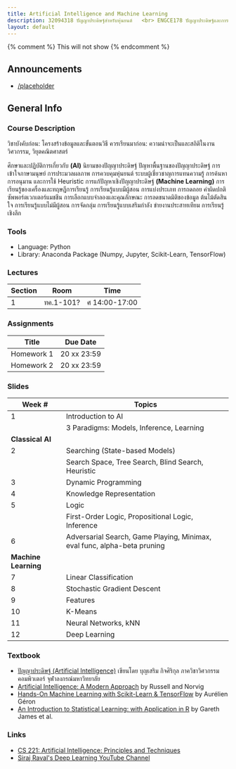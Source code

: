 ```yaml
---
title: Artificial Intelligence and Machine Learning
description: 32094318 ปัญญาประดิษฐ์สำหรับหุ่นยนต์	<br> ENGCE178 ปัญญาประดิษฐ์และการเรียนรู้ของเครื่อง
layout: default
---
```

{% comment %} 
  This will not show
{% endcomment %} 

<div class="course-announcements">
  <h2 id="announcements">Announcements</h2>
  <ul>
    <li><a href="">/placeholder</a></li>
  </ul>
</div>

## General Info

### Course Description

วิชาบังคับก่อน: โครงสร้างข้อมูลและขั้นตอนวิธี
ควรเรียนมาก่อน: ความน่าจะเป็นและสถิติในงานวิศวกรรม, วิยุตคณิตศาสตร์

ศึกษาและปฏิบัติการเกี่ยวกับ **(AI)** นิยามของปัญญาประดิษฐ์ ปัญหาพื้นฐานของปัญญาประดิษฐ์ การเข้าใจภาษามนุษย์ การประมวลผลภาพ การควบคุมหุ่นยนต์ ระบบผู้เชี่ยวชาญการแทนความรู้ การค้นหา การอนุมาน และการใช้ Heuristic การแก้ปัญหาเชิงปัญญาประดิษฐ์ **(Machine Learning)** การเรียนรู้ของเครื่องและทฤษฎีการเรียนรู้ การเรียนรู้แบบมีผู้สอน  การแบ่งประเภท  การถดถอย ค่าผิดปกติ ซัพพอร์ตเวกเตอร์แมชชีน การเลือกแบบจำลองและคุณลักษณะ การลดขนาดมิติของข้อมูล ต้นไม้ตัดสินใจ การเรียนรู้แบบไม่มีผู้สอน การจัดกลุ่ม การเรียนรู้แบบเสริมกำลัง ข่ายงานประสาทเทียม การเรียนรู้เชิงลึก 

### Tools
- Language: Python
- Library: Anaconda Package (Numpy, Jupyter, Scikit-Learn, TensorFlow)

### Lectures

| Section | Room | Time | 
| --- | --- | --- |
| 1 | ทค.1-101? | ศ 14:00-17:00 |

### Assignments

| Title | Due Date |
| --- | --- | 
| Homework 1 | 20 xx 23:59 | 
| Homework 2 | 20 xx 23:59 |

### Slides

| Week # | Topics |
| --- | --- | 
| 1 | Introduction to AI |
|   | 3 Paradigms: Models, Inference, Learning |
| **Classical AI** ||
| 2 | Searching (State-based Models) |
|   | Search Space, Tree Search, Blind Search, Heuristic |
| 3 | Dynamic Programming | 
| 4 | Knowledge Representation | 
| 5 | Logic |
|   | First-Order Logic, Propositional Logic, Inference | 
| 6 | Adversarial Search, Game Playing, Minimax, eval func, alpha-beta pruning |
| **Machine Learning** ||
| 7 | Linear Classification |
| 8 | Stochastic Gradient Descent |
| 9 | Features |
| 10 | K-Means | 
| 11 | Neural Networks, kNN |
| 12 | Deep Learning |

### Textbook
- [ปัญญาประดิษฐ์ (Artificial Intelligence)](http://www.cp.eng.chula.ac.th/~boonserm/teaching/ai1.0.2.pdf) เขียนโดย บุญเสริม กิจศิริกุล ภาควิชาวิศวกรรมคอมพิวเตอร์ จุฬาลงกรณ์มหาวิทยาลัย
- [Artificial Intelligence: A Modern Approach](https://www.amazon.com/Artificial-Intelligence-Approach-Stuart-Russell/dp/9332543518/) by Russell and Norvig
- [Hands-On Machine Learning with Scikit-Learn & TensorFlow](https://www.amazon.com/_/dp/1491962291?tag=oreilly20-20) by Aurélien Géron
- [An Introduction to Statistical Learning: with Application in R](https://www.amazon.com/Introduction-Statistical-Learning-Applications-Statistics/dp/1461471370) by Gareth James et al.

### Links
- [CS 221: Artificial Intelligence: Principles and Techniques](http://web.stanford.edu/class/cs221/index.html#coursework)
- [Siraj Raval's Deep Learning YouTube Channel](https://www.youtube.com/channel/UCWN3xxRkmTPmbKwht9FuE5A)
